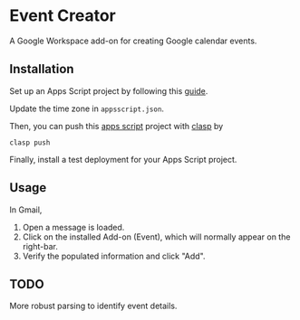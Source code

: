 # Event Creator

A Google Workspace add-on for creating Google calendar events.

## Installation

Set up an Apps Script project by following this [guide][1].

Update the time zone in `appsscript.json`.

Then, you can push this [apps script][2] project with [clasp][3] by
```
clasp push
```

Finally, install a test deployment for your Apps Script project.

## Usage

In Gmail, 
1. Open a message is loaded.
2. Click on the installed Add-on (Event), which will normally appear on the
   right-bar.
3. Verify the populated information and click "Add".

## TODO

More robust parsing to identify event details.


[1]: https://developers.google.com/workspace/add-ons/quickstart/cats-quickstart#common.gs
[2]: https://script.google.com
[3]: https://github.com/google/clasp

